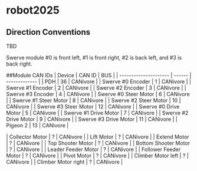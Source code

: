 # robot2025

## Direction Conventions
TBD

Swerve module #0 is front left, #1 is front right, #2 is back left, and #3 is back right.

##Module CAN IDs
| Device                | CAN ID |      BUS      |
| --------------------- | ------ | ------------- |
| PDH                   |  36    |   CANivore    |
| Swerve #0 Encoder     |   1    |   CANivore    |
| Swerve #1 Encoder     |   2    |   CANivore    |
| Swerve #2 Encoder     |   3    |   CANivore    |
| Swerve #3 Encoder     |   4    |   CANivore    |
| Swerve #0 Steer Motor |   6    |   CANivore    |
| Swerve #1 Steer Motor |   8    |   CANivore    |
| Swerve #2 Steer Motor |  10    |   CANivore    |
| Swerve #3 Steer Motor |  12    |   CANivore    |
| Swerve #0 Drive Motor |   5    |   CANivore    |
| Swerve #1 Drive Motor |   7    |   CANivore    |
| Swerve #2 Drive Motor |   9    |   CANivore    |
| Swerve #3 Drive Motor |  11    |   CANivore    |
| Pigeon 2              |  13    |   CANivore    |

| Collector Motor       |   ?    | CANivore |
| Lift Motor            |   ?    | CANivore |
| Extend Motor          |   ?    | CANivore |
| Top Shooter Motor     |   ?    | CANivore |
| Bottom Shooter Motor  |   ?    | CANivore |
| Leader Feeder Motor   |   ?    | CANivore |
| Follower Feeder Motor |   ?    | CANivore |
| Pivot Motor           |   ?    | CANivore |
| Climber Motor left    |   ?    | CANivore |
| Climber Motor right   |   ?    | CANivore |
